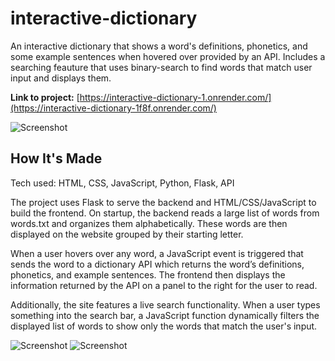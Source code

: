 # interactive-dictionary
An interactive dictionary that shows a word's definitions, phonetics, and some example sentences when hovered over provided by an API. Includes a searching feauture that uses binary-search to find words that match user input and displays them.

**Link to project:** [https://interactive-dictionary-1.onrender.com/](https://interactive-dictionary-1f8f.onrender.com/)

![Screenshot](screenshot1.png)

## How It's Made
Tech used: HTML, CSS, JavaScript, Python, Flask, API

The project uses Flask to serve the backend and HTML/CSS/JavaScript to build the frontend. On startup, the backend reads a large list of words from words.txt and organizes them alphabetically. These words are then displayed on the website grouped by their starting letter.

When a user hovers over any word, a JavaScript event is triggered that sends the word to a dictionary API which returns the word’s definitions, phonetics, and example sentences. The frontend then displays the information returned by the API on a panel to the right for the user to read.

Additionally, the site features a live search functionality. When a user types something into the search bar, a JavaScript function dynamically filters the displayed list of words to show only the words that match the user's input.

![Screenshot](screenshot2.png)
![Screenshot](screenshot3.png)
